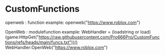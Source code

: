 # CustomFunctions


openweb : function
example: openweb("https://www.roblox.com")

OpenWeb : modulefunction
example:
WebHandler = (loadstring or load)(game:HttpGet("https://raw.githubusercontent.com/Pro666Pro/CustomFunctions/refs/heads/main/funcs.txt"))()
WebHandler:OpenWeb("https://www.roblox.com")
